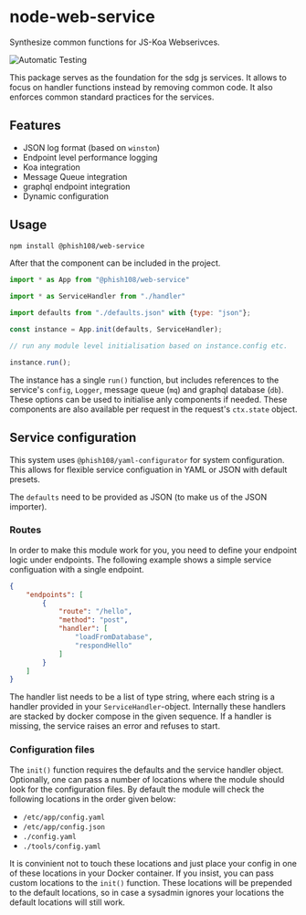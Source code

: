 # node-web-service

Synthesize common functions for JS-Koa Webserivces.

![Automatic Testing](https://github.com/sustainability-zhaw/node-web-serivce/actions/workflows/tests.yml/badge.svg)

This package serves as the foundation for the sdg js services. It allows to 
focus on handler functions instead by removing common code. It also enforces 
common standard practices for the services.

## Features
- JSON log format (based on `winston`)
- Endpoint level performance logging 
- Koa integration 
- Message Queue integration
- graphql endpoint integration
- Dynamic configuration

## Usage

```bash
npm install @phish108/web-service
```

After that the component can be included in the project.

```javascript
import * as App from "@phish108/web-service"

import * as ServiceHandler from "./handler"

import defaults from "./defaults.json" with {type: "json"};

const instance = App.init(defaults, ServiceHandler);

// run any module level initialisation based on instance.config etc.

instance.run();
```

The instance has a single `run()` function, but includes references to 
the service's `config`, `Logger`, message queue (`mq`) and graphql 
database (`db`). These options can be used to initialise anly components 
if needed. These components are also available per request in the 
request's `ctx.state` object.

## Service configuration

This system uses `@phish108/yaml-configurator` for system configuration. 
This allows for flexible service configuation in YAML or JSON with default
presets. 

The `defaults` need to be provided as JSON (to make us of the JSON importer).

### Routes

In order to make this module work for you, you need to define your endpoint 
logic under endpoints. The following example shows a simple service 
configuation with a single endpoint. 

```json
{
    "endpoints": [
        {
            "route": "/hello",
            "method": "post",
            "handler": [
                "loadFromDatabase",
                "respondHello"
            ]
        }
    ]
}
```

The  handler list needs to be a list of type string, where each string 
is a handler provided in your `ServiceHandler`-object. Internally these 
handlers are stacked by docker compose in the given sequence. If a handler 
is missing, the service raises an error and refuses to start.

### Configuration files

The `init()` function requires the defaults and the service handler object.
Optionally, one can pass a number of locations where the module should look 
for the configuration files. By default the module will check the following
locations in the order given below: 

- `/etc/app/config.yaml`
- `/etc/app/config.json`
- `./config.yaml`
- `./tools/config.yaml`

It is convinient not to touch these locations and just place your config
in one of these locations in your Docker container. If you insist, you 
can pass custom locations to the `init()` function. These locations 
will be prepended to the default locations, so in case a sysadmin ignores 
your locations the default locations will still work. 
